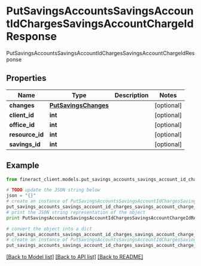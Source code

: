 # PutSavingsAccountsSavingsAccountIdChargesSavingsAccountChargeIdResponse

PutSavingsAccountsSavingsAccountIdChargesSavingsAccountChargeIdResponse

## Properties

Name | Type | Description | Notes
------------ | ------------- | ------------- | -------------
**changes** | [**PutSavingsChanges**](PutSavingsChanges.md) |  | [optional] 
**client_id** | **int** |  | [optional] 
**office_id** | **int** |  | [optional] 
**resource_id** | **int** |  | [optional] 
**savings_id** | **int** |  | [optional] 

## Example

```python
from fineract_client.models.put_savings_accounts_savings_account_id_charges_savings_account_charge_id_response import PutSavingsAccountsSavingsAccountIdChargesSavingsAccountChargeIdResponse

# TODO update the JSON string below
json = "{}"
# create an instance of PutSavingsAccountsSavingsAccountIdChargesSavingsAccountChargeIdResponse from a JSON string
put_savings_accounts_savings_account_id_charges_savings_account_charge_id_response_instance = PutSavingsAccountsSavingsAccountIdChargesSavingsAccountChargeIdResponse.from_json(json)
# print the JSON string representation of the object
print PutSavingsAccountsSavingsAccountIdChargesSavingsAccountChargeIdResponse.to_json()

# convert the object into a dict
put_savings_accounts_savings_account_id_charges_savings_account_charge_id_response_dict = put_savings_accounts_savings_account_id_charges_savings_account_charge_id_response_instance.to_dict()
# create an instance of PutSavingsAccountsSavingsAccountIdChargesSavingsAccountChargeIdResponse from a dict
put_savings_accounts_savings_account_id_charges_savings_account_charge_id_response_form_dict = put_savings_accounts_savings_account_id_charges_savings_account_charge_id_response.from_dict(put_savings_accounts_savings_account_id_charges_savings_account_charge_id_response_dict)
```
[[Back to Model list]](../README.md#documentation-for-models) [[Back to API list]](../README.md#documentation-for-api-endpoints) [[Back to README]](../README.md)


